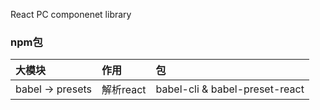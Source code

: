 React PC componenet library

### npm包
大模块 | 作用 | 包
:---- | :---- | :---
babel -> presets | 解析react | babel-cli & babel-preset-react

